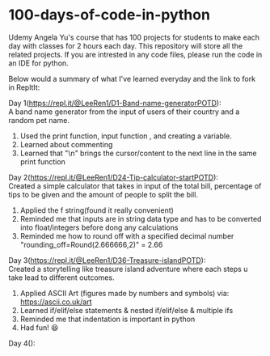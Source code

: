 # 100-days-of-code-in-python
Udemy Angela Yu's course that has 100 projects for students to make each day with classes for 2 hours each day. This repository will store all the related projects. If you are intrested in any code files, please run the code in an IDE for python.

Below would a summary of what I've learned everyday and the link to fork in RepltIt:

Day 1(https://repl.it/@LeeRen1/D1-Band-name-generatorPOTD):<br>
A band name generator from the input of users of their country and a random pet name.
1. Used the print function, input function , and creating a variable.
2. Learned about commenting
3. Learned that "\n" brings the cursor/content to the next line in the same print function

Day 2(https://repl.it/@LeeRen1/D24-Tip-calculator-startPOTD):<br>
Created a simple calculator that takes in input of the total bill, percentage of tips to be given and the amount of people to split the bill. 
1. Applied the f string(found it really convenient)
2. Reminded me that inputs are in string data type and has to be converted into float/integers before dong any calculations
3. Reminded me how to round off with a specified decimal number "rounding_off=Round(2.666666,2)" = 2.66

Day 3(https://repl.it/@LeeRen1/D36-Treasure-islandPOTD):<br>
Created a storytelling like treasure island adventure where each steps u take lead to different outcomes.
1. Applied ASCII Art (figures made by numbers and symbols) via: https://ascii.co.uk/art
2. Learned if/elif/else statements & nested if/elif/else & multiple ifs
3. Reminded me that indentation is important in python
4. Had fun! 😆

Day 4():<br>
